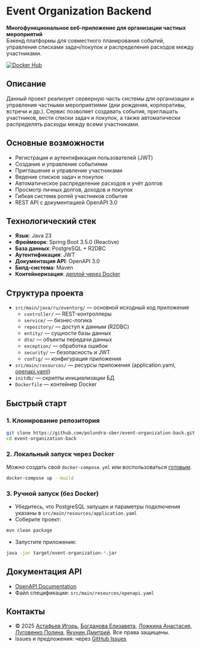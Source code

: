 # Event Organization Backend

**Многофункциональное веб-приложение для организации частных мероприятий**  
Бэкенд платформы для совместного планирования событий, управления списками задач/покупок и распределения расходов между участниками.

[![Docker Hub](https://img.shields.io/badge/Docker%20Hub-stanleystanmarsh%2Fevent--organization--app%3A1.0.2-blue?logo=docker)](https://hub.docker.com/r/stanleystanmarsh/event-organization-app)

## Описание

Данный проект реализует серверную часть системы для организации и управления частными мероприятиями (дни рождения, корпоративы, встречи и др.). Сервис позволяет создавать события, приглашать участников, вести списки задач и покупок, а также автоматически распределять расходы между всеми участниками.

## Основные возможности
- Регистрация и аутентификация пользователей (JWT)
- Создание и управление событиями
- Приглашение и управление участниками
- Ведение списков задач и покупок
- Автоматическое распределение расходов и учёт долгов
- Просмотр личных долгов, доходов и покупок
- Гибкая система ролей участников события
- REST API с документацией OpenAPI 3.0

## Технологический стек
- **Язык**: Java 23
- **Фреймворк**: Spring Boot 3.5.0 (Reactive)
- **База данных**: PostgreSQL + R2DBC
- **Аутентификация**: JWT
- **Документация API**: OpenAPI 3.0
- **Билд-система**: Maven
- **Контейнеризация**: [деплой через Docker](https://github.com/polundra-sber/event-organization-deployment)

## Структура проекта
- `src/main/java/ru/eventorg/` — основной исходный код приложения
  - `controller/` — REST-контроллеры
  - `service/` — бизнес-логика
  - `repository/` — доступ к данным (R2DBC)
  - `entity/` — сущности базы данных
  - `dto/` — объекты передачи данных
  - `exception/` — обработка ошибок
  - `security/` — безопасность и JWT
  - `config/` — конфигурация приложения
- `src/main/resources/` — ресурсы приложения (application.yaml, [openapi.yaml](#документация-api))
- `initdb/` — скрипты инициализации БД
- `Dockerfile` — контейнер Docker

## Быстрый старт

### 1. Клонирование репозитория
```bash
git clone https://github.com/polundra-sber/event-organization-back.git
cd event-organization-back
```

### 2. Локальный запуск через Docker
Можно создать свой `docker-compose.yml` или воспользоваться [готовым](https://github.com/polundra-sber/event-organization-deployment).
```bash
docker-compose up --build
```

### 3. Ручной запуск (без Docker)
- Убедитесь, что PostgreSQL запущен и параметры подключения указаны в `src/main/resources/application.yaml`
- Соберите проект:
```bash
mvn clean package
```
- Запустите приложение:
```bash
java -jar target/event-organization-*.jar
```

## Документация API
- [OpenAPI Documentation](https://petstore.swagger.io/?url=https://raw.githubusercontent.com/polundra-sber/event-organization-back/refs/heads/master/src/main/resources/openapi.yaml)
- Файл спецификации: `src/main/resources/openapi.yaml`

## Контакты
- © 2025 [Астафьев Игорь](https://github.com/StanleyStanMarsh), [Богданова Елизавета](https://github.com/lizochka-bogdanovaa), [Ложкина Анастасия](https://github.com/alozhkina), [Луговенко Полина](https://github.com/polyalugovenko), [Якунин Дмитрий](https://github.com/tutibase). Все права защищены.
- Issues и предложения: через [GitHub Issues](https://github.com/polundra-sber/event-organization-back/issues)